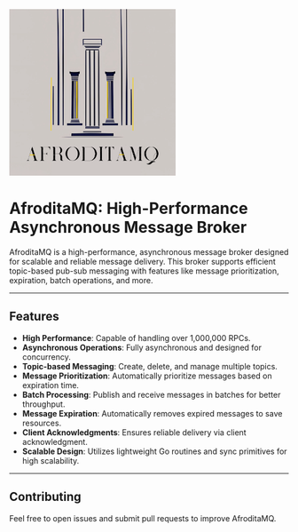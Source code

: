 
  <img src="logo.png" alt="Логотип AfroditaMQ" width="300">

# AfroditaMQ: High-Performance Asynchronous Message Broker

AfroditaMQ is a high-performance, asynchronous message broker designed for scalable and reliable message delivery. This broker supports efficient topic-based pub-sub messaging with features like message prioritization, expiration, batch operations, and more.

---

## Features

- **High Performance**: Capable of handling over 1,000,000 RPCs.
- **Asynchronous Operations**: Fully asynchronous and designed for concurrency.
- **Topic-based Messaging**: Create, delete, and manage multiple topics.
- **Message Prioritization**: Automatically prioritize messages based on expiration time.
- **Batch Processing**: Publish and receive messages in batches for better throughput.
- **Message Expiration**: Automatically removes expired messages to save resources.
- **Client Acknowledgments**: Ensures reliable delivery via client acknowledgment.
- **Scalable Design**: Utilizes lightweight Go routines and sync primitives for high scalability.

---
## Contributing
Feel free to open issues and submit pull requests to improve AfroditaMQ.

